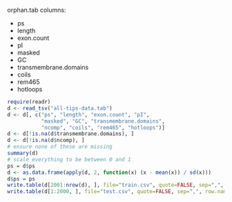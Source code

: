 orphan.tab columns:
 * ps
 * length
 * exon.count
 * pI
 * masked
 * GC
 * transmembrane.domains
 * coils
 * rem465
 * hotloops


```R
require(readr)
d <- read_tsv("all-tips-data.tab")
d <- d[, c("ps", "length", "exon.count", "pI",
           "masked", "GC", "transmembrane.domains",
           "ncomp", "coils", "rem465", "hotloops")]
d <- d[!is.na(d$transmembrane.domains), ]
d <- d[!is.na(d$ncomp), ]
# ensure none of these are missing
summary(d)
# scale everything to be between 0 and 1
ps = d$ps
d <- as.data.frame(apply(d, 2, function(x) (x - mean(x)) / sd(x)))
d$ps = ps
write.table(d[2001:nrow(d), ], file="train.csv", quote=FALSE, sep=",", row.names=FALSE)
write.table(d[1:2000, ], file="test.csv", quote=FALSE, sep=",", row.names=FALSE)
```
